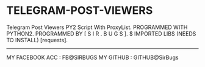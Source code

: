 # TELEGRAM-POST-VIEWERS
Telegram Post Viewers PY2 Script With ProxyList.
PROGRAMMED WITH PYTHON2.
PROGRAMMED BY [ S I R . B U G S ].
$ IMPORTED LIBS (NEEDS TO INSTALL) [requests].

---------------------------------------------
MY FACEBOOK ACC : FB@SIRBUGS
MY GITHUB : GITHUB@SirBugs

